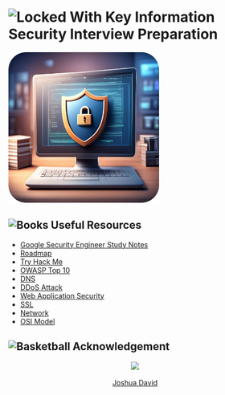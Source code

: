 # <img src="https://raw.githubusercontent.com/Tarikul-Islam-Anik/Telegram-Animated-Emojis/main/Objects/Locked%20With%20Key.webp" alt="Locked With Key" width="35" height="35" /> Information Security Interview Preparation

<img src="./resources/images/secure.png" alt="macbook_pro" width="300" />

## <img src="https://raw.githubusercontent.com/Tarikul-Islam-Anik/Telegram-Animated-Emojis/main/Objects/Books.webp" alt="Books" width="35" height="35" /> Useful Resources

- [Google Security Engineer Study Notes](https://github.com/gracenolan/Notes/blob/master/interview-study-notes-for-security-engineering.md#learning-tips)
- [Roadmap](https://roadmap.sh/cyber-security)
- [Try Hack Me](https://tryhackme.com)
- [OWASP Top 10](https://www.cloudflare.com/learning/security/threats/owasp-top-10/)
- [DNS](https://www.cloudflare.com/learning/dns/what-is-dns/)
- [DDoS Attack](https://www.cloudflare.com/learning/ddos/what-is-a-ddos-attack/)
- [Web Application Security](https://www.cloudflare.com/learning/security/what-is-web-application-security/)
- [SSL](https://www.cloudflare.com/learning/ssl/what-is-ssl/)
- [Network](https://www.cloudflare.com/learning/network-layer/what-is-the-network-layer/)
- [OSI Model](https://www.cloudflare.com/learning/ddos/glossary/open-systems-interconnection-model-osi/)

## <img src="https://raw.githubusercontent.com/Tarikul-Islam-Anik/Telegram-Animated-Emojis/main/Activity/Basketball.webp" alt="Basketball" width="35" height="35" /> Acknowledgement

<div style="text-align: center;">
  <a href="https://www.linkedin.com/in/joshydavid/">
    <img src="https://github.com/user-attachments/assets/4dfe0c89-8ced-4e08-bcf3-6261bdbb956d" width="100">
    <p>Joshua David</p>
  </a>
</div>
